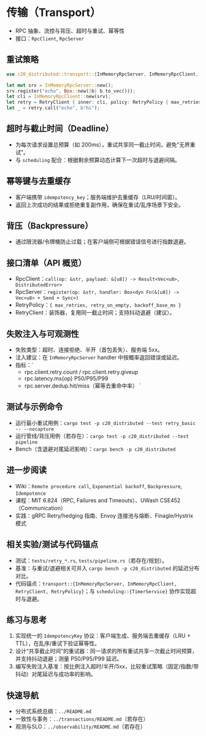 # 传输（Transport）

- RPC 抽象、流控与背压、超时与重试、幂等性
- 接口：`RpcClient`, `RpcServer`

## 重试策略

```rust
use c20_distributed::transport::{InMemoryRpcServer, InMemoryRpcClient, RetryClient, RetryPolicy};

let mut srv = InMemoryRpcServer::new();
srv.register("echo", Box::new(|b| b.to_vec()));
let cli = InMemoryRpcClient::new(srv);
let retry = RetryClient { inner: cli, policy: RetryPolicy { max_retries: 3, retry_on_empty: true, backoff_base_ms: Some(10) } };
let _ = retry.call("echo", b"hi");
```

## 超时与截止时间（Deadline）

- 为每次请求设置总预算（如 200ms），重试共享同一截止时间，避免“无界重试”。
- 与 `scheduling` 配合：根据剩余预算动态计算下一次超时与退避间隔。

## 幂等键与去重缓存

- 客户端携带 `idempotency_key`；服务端维护去重缓存（LRU/时间窗）。
- 返回上次成功的结果或拒绝重复副作用，确保在重试/乱序场景下安全。

## 背压（Backpressure）

- 通过限流器/令牌桶防止过载；在客户端侧可根据错误信号进行指数退避。

## 接口清单（API 概览）

- RpcClient：`call(op: &str, payload: &[u8]) -> Result<Vec<u8>, DistributedError>`
- RpcServer：`register(op: &str, handler: Box<dyn Fn(&[u8]) -> Vec<u8> + Send + Sync>)`
- RetryPolicy：`{ max_retries, retry_on_empty, backoff_base_ms }`
- RetryClient：装饰器，复用同一截止时间；支持抖动退避（建议）。

## 失败注入与可观测性

- 失败类型：超时、连接拒绝、半开（首包丢失）、服务端 5xx。
- 注入建议：在 `InMemoryRpcServer` handler 中按概率返回错误或延迟。
- 指标：`
  - rpc.client.retry.count / rpc.client.retry.giveup
  - rpc.latency.ms{op} P50/P95/P99
  - rpc.server.dedup.hit/miss（幂等去重命中率）
`

## 测试与示例命令

- 运行最小重试用例：`cargo test -p c20_distributed --test retry_basic -- --nocapture`
- 运行管线/背压用例（若存在）：`cargo test -p c20_distributed --test pipeline`
- Bench（含退避对尾延迟影响）：`cargo bench -p c20_distributed`

## 进一步阅读

- Wiki：`Remote procedure call`, `Exponential backoff`, `Backpressure`, `Idempotence`
- 课程：MIT 6.824（RPC, Failures and Timeouts）、UWash CSE452（Communication）
- 实践：gRPC Retry/hedging 指南、Envoy 连接池与熔断、Finagle/Hystrix 模式

## 相关实验/测试与代码锚点

- 测试：`tests/retry_*.rs`, `tests/pipeline.rs`（若存在/规划）。
- 基准：与重试/退避相关可并入 `cargo bench -p c20_distributed` 的延迟分布对比。
- 代码锚点：`transport::{InMemoryRpcServer, InMemoryRpcClient, RetryClient, RetryPolicy}`；与 `scheduling::{TimerService}` 协作实现超时与退避。

## 练习与思考

1. 实现统一的 `IdempotencyKey` 协议：客户端生成、服务端去重缓存（LRU + TTL），在乱序/重试下验证幂等性。
2. 设计“共享截止时间”的重试器：同一请求的所有重试共享一次截止时间预算，并支持抖动退避；测量 P50/P95/P99 延迟。
3. 编写失败注入基准：按比例注入超时/半开/5xx，比较重试策略（固定/指数/带抖动）对尾延迟与成功率的影响。

## 快速导航

- 分布式系统总纲：`../README.md`
- 一致性与事务：`../transactions/README.md`（若存在）
- 观测与SLO：`../observability/README.md`（若存在）
